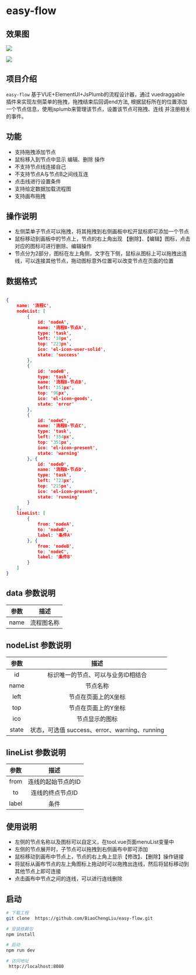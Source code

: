 # easy-flow

## 效果图


![](https://gitee.com/xiaoka2017/resource/raw/master/easy-flow/2.2.0/1.png)


![](https://gitee.com/xiaoka2017/resource/raw/master/easy-flow/2.2.0/2.png)



## 项目介绍
`easy-flow` 基于VUE+ElementUI+JsPlumb的流程设计器，通过 vuedraggable 插件来实现左侧菜单的拖拽，拖拽结束后回调end方法,
根据鼠标所在的位置添加一个节点信息，使用jsplumb来管理该节点，设置该节点可拖拽、连线 并注册相关的事件。


## 功能
* 支持拖拽添加节点
* 鼠标移入到节点中显示 编辑、删除 操作
* 不支持节点线连接自己
* 不支持节点A与节点B之间线互连
* 点击线进行设置条件
* 支持给定数据加载流程图
* 支持画布拖拽


## 操作说明
* 左侧菜单子节点可以拖拽，将其拖拽到右侧画板中松开鼠标即可添加一个节点
* 鼠标移动到画板中的节点上，节点的右上角出现 【删除】、【编辑】图标，点击对应的图标可进行删除、编辑操作
* 节点分为2部分，图标在左上角侧，文字在下侧，鼠标从图标上可以拖拽出连线，可以连接其他节点，拖动图标意外位置可以改变节点在页面的位置

## 数据格式
``` json

{
    name: '流程C',
    nodeList: [
        {
            id: 'nodeA',
            name: '流程B-节点A',
            type: 'task',
            left: '18px',
            top: '223px',
            ico: 'el-icon-user-solid',
            state: 'success'
        },
        {
            id: 'nodeB',
            type: 'task',
            name: '流程B-节点B',
            left: '351px',
            top: '96px',
            ico: 'el-icon-goods',
            state: 'error'
        },
        {
            id: 'nodeC',
            name: '流程B-节点C',
            type: 'task',
            left: '354px',
            top: '351px',
            ico: 'el-icon-present',
            state: 'warning'
        }, {
            id: 'nodeD',
            name: '流程B-节点D',
            type: 'task',
            left: '723px',
            top: '215px',
            ico: 'el-icon-present',
            state: 'running'
        }
    ],
    lineList: [
        {
            from: 'nodeA',
            to: 'nodeB',
            label: '条件A'
        }, {
            from: 'nodeB',
            to: 'nodeC',
            label: '条件B'
        }
    ]
}

```
## data 参数说明
|    参数    |      描述      |
| :--------: | :------------: |
|  name  |     流程图名称      |

## nodeList 参数说明
|    参数    |      描述      |
| :--------: | :------------: |
|  id  |     标识唯一的节点、可以与业务ID相结合      |
|  name  |   节点名称      |
|  left  |   节点在页面上的X坐标      |
|  top  |   节点在页面上的Y坐标      |
|  ico  |   节点显示的图标      |
|  state  |   状态，可选值 success、error、warning、running      |


## lineList 参数说明
|    参数    |      描述      |
| :--------: | :------------: |
|  from  |     连线的起始节点的ID      |
|  to  |   连线的终点节点ID      |
|  label  |   条件      |

## 使用说明

* 左侧的节点名称以及图标可以自定义，在tool.vue页面menuList变量中
* 左侧的节点展开时，子节点可以拖拽到右侧画布中即可添加
* 鼠标移动到画布中节点上，节点的右上角上显示【修改】、【删除】操作链接
* 将鼠标从画布节点的左上角图标上拖动时可以拖拽出连线，然后将鼠标移动到其他节点上即可连接
* 点击画布中节点之间的连线，可以进行连线删除

## 启动

``` bash
# 下载工程
git clone  https://github.com/BiaoChengLiu/easy-flow.git

# 安装依赖包
npm install

# 启动
npm run dev

# 访问地址
 http://localhost:8080
```

